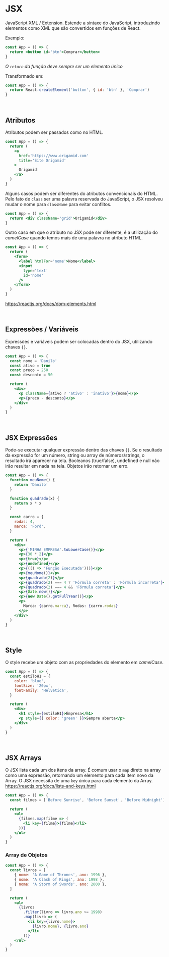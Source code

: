 # JSX

JavaScript XML / Extension. Estende a sintaxe do JavaScript, introduzindo elementos como XML que são convertidos em funções de React.

Exemplo:

```jsx
const App = () => {
  return <button id='btn'>Comprar</button>
}
```

_O `return` da função deve sempre ser um elemento único_

Transformado em:

```jsx
const App = () => {
  return React.createElement('button', { id: 'btn' }, 'Comprar')
}
```

&nbsp;

## Atributos

Atributos podem ser passados como no HTML.

```jsx
const App = () => {
  return (
    <a
      href='https://www.origamid.com'
      title='Site Origamid'
    >
      Origamid
    </a>
  )
}
```

Alguns casos podem ser diferentes do atributos convencionais do HTML. Pelo fato de `class` ser uma palavra reservada do JavaScript, o JSX resolveu mudar o nome para `className` para evitar conflitos.

```jsx
const App = () => {
  return <div className='grid'>Origamid</div>
}
```

Outro caso em que o atributo no JSX pode ser diferente, é a utilização do _camelCase_ quando temos mais de uma palavra no atributo HTML.

```jsx
const App = () => {
  return (
    <form>
      <label htmlFor='nome'>Nome</label>
      <input
        type='text'
        id='nome'
      />
    </form>
  )
}
```

https://reactjs.org/docs/dom-elements.html

&nbsp;

## **Expressões / Variáveis**

Expressões e variáveis podem ser colocadas dentro do JSX, utilizando chaves `{}`.

```jsx
const App = () => {
  const nome = 'Danilo'
  const ativo = true
  const preco = 250
  const desconto = 50

  return (
    <div>
      <p className={ativo ? 'ativo' : 'inativo'}>{nome}</p>
      <p>{preco - desconto}</p>
    </div>
  )
}
```

&nbsp;

## **JSX Expressões**

Pode-se executar qualquer expressão dentro das chaves `{}`. Se o resultado da expressão for um número, string ou array de números/strings, o resultado irá aparecer na tela. Booleanos (true/false), undefined e null não irão resultar em nada na tela. Objetos irão retornar um erro.

```jsx
const App = () => {
  function meuNome() {
    return 'Danilo'
  }

  function quadrado(x) {
    return x * x
  }

  const carro = {
    rodas: 4,
    marca: 'Ford',
  }

  return (
    <div>
      <p>{'MINHA EMPRESA'.toLowerCase()}</p>
      <p>{30 * 2}</p>
      <p>{true}</p>
      <p>{undefined}</p>
      <p>{(() => 'Função Executada')()}</p>
      <p>{meuNome()}</p>
      <p>{quadrado(2)}</p>
      <p>{quadrado(2) === 4 ? 'Fórmula correta' : 'Fórmula incorreta'}</p>
      <p>{quadrado(2) === 4 && 'Fórmula correta'}</p>
      <p>{Date.now()}</p>
      <p>{new Date().getFullYear()}</p>
      <p>
        Marca: {carro.marca}, Rodas: {carro.rodas}
      </p>
    </div>
  )
}
```

&nbsp;

## **Style**

O style recebe um objeto com as propriedades do elemento em _camelCase_.

```jsx
const App = () => {
  const estiloH1 = {
    color: 'blue',
    fontSize: '20px',
    fontFamily: 'Helvetica',
  }

  return (
    <div>
      <h1 style={estiloH1}>Empresa</h1>
      <p style={{ color: 'green' }}>Sempre aberta</p>
    </div>
  )
}
```

&nbsp;

## JSX Arrays

O JSX lista cada um dos itens da array. É comum usar o `map` direto na array como uma expressão, retornando um elemento para cada item novo da Array. O JSX necessita de uma `key` única para cada elemento da Array. https://reactjs.org/docs/lists-and-keys.html

```jsx
const App = () => {
  const filmes = ['Before Sunrise', 'Before Sunset', 'Before Midnight']

  return (
    <ul>
      {filmes.map(filme => (
        <li key={filme}>{filme}</li>
      ))}
    </ul>
  )
}
```

### **Array de Objetos**

```jsx
const App = () => {
  const livros = [
    { nome: 'A Game of Thrones', ano: 1996 },
    { nome: 'A Clash of Kings', ano: 1998 },
    { nome: 'A Storm of Swords', ano: 2000 },
  ]

  return (
    <ul>
      {livros
        .filter(livro => livro.ano >= 1998)
        .map(livro => (
          <li key={livro.nome}>
            {livro.nome}, {livro.ano}
          </li>
        ))}
    </ul>
  )
}
```
